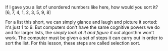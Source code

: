 If I gave you a list of unordered numbers like here, how would you sort it?
[6, 7, 4, 1, 2, 3, 5, 9, 8]

For a list this short, we can simply glance and laugh and picture it sorted: it's just 1 to 9. But computers don't have the same cognitive powers we do and for larger lists, the *simply look at it and figure it out* algorithm won't work. The computer must be given a set of steps it can carry out in order to sort the list. For this lesson, these steps are called selection sort.
